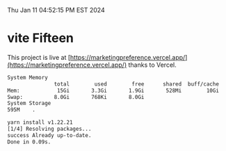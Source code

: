 Thu Jan 11 04:52:15 PM EST 2024

# vite Fifteen


This project is live at [https://marketingpreference.vercel.app/](https://marketingpreference.vercel.app/) thanks to Vercel.

```bash
System Memory
               total        used        free      shared  buff/cache   available
Mem:            15Gi       3.3Gi       1.9Gi       528Mi        10Gi        11Gi
Swap:          8.0Gi       768Ki       8.0Gi
System Storage
595M	.
```
```bash
yarn install v1.22.21
[1/4] Resolving packages...
success Already up-to-date.
Done in 0.09s.
```
